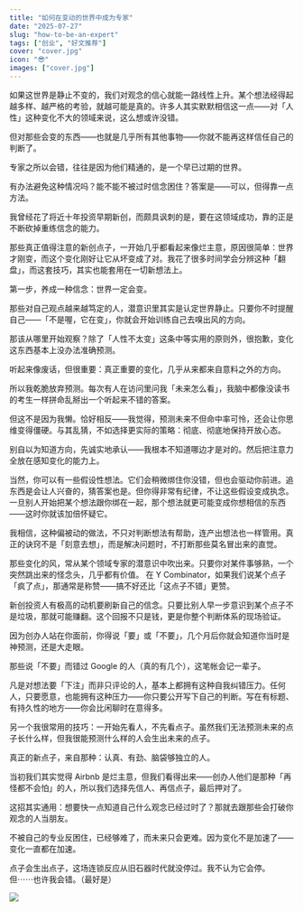 ```yaml
---
title: "如何在变动的世界中成为专家"
date: "2025-07-27"
slug: "how-to-be-an-expert"
tags: ["创业", "好文推荐"]
cover: "cover.jpg"
icon: "😎"
images: ["cover.jpg"]
---
```

如果这世界是静止不变的，我们对观念的信心就能一路线性上升。某个想法经得起越多样、越严格的考验，就越可能是真的。许多人其实默默相信这一点——对「人性」这种变化不大的领域来说，这么想或许没错。



但对那些会变的东西——也就是几乎所有其他事物——你就不能再这样信任自己的判断了。



专家之所以会错，往往是因为他们精通的，是一个早已过期的世界。



有办法避免这种情况吗？能不能不被过时信念困住？答案是——可以，但得靠一点方法。



我曾经花了将近十年投资早期新创，而颇具讽刺的是，要在这领域成功，靠的正是不断砍掉重练信念的能力。



那些真正值得注意的新创点子，一开始几乎都看起来像烂主意，原因很简单：世界才刚变，而这个变化刚好让它从坏变成了对。我花了很多时间学会分辨这种「翻盘」，而这套技巧，其实也能套用在一切新想法上。



第一步，养成一种信念：世界一定会变。



那些对自己观点越来越笃定的人，潜意识里其实是认定世界静止。只要你不时提醒自己——「不是喔，它在变」，你就会开始训练自己去嗅出风的方向。



那该从哪里开始观察？除了「人性不太变」这条中等实用的原则外，很抱歉，变化这东西基本上没办法准确预测。



听起来像废话，但很重要：真正重要的变化，几乎从来都来自意料之外的方向。



所以我乾脆放弃预测。每次有人在访问里问我「未来怎么看」，我脑中都像没读书的考生一样拼命乱掰出一个听起来不错的答案。



但这不是因为我懒。恰好相反——我觉得，预测未来不但命中率可怜，还会让你思维变得僵硬。与其乱猜，不如选择更实际的策略：彻底、彻底地保持开放心态。



别自以为知道方向，先诚实地承认——我根本不知道哪边才是对的。然后把注意力全放在感知变化的能力上。



当然，你可以有一些假设性想法。它们会稍微绑住你没错，但也会驱动你前进。追东西是会让人兴奋的，猜答案也是。但你得非常有纪律，不让这些假设变成执念。
一旦别人开始把某个想法跟你绑在一起，那个想法就更可能变成你想相信的东西——这时你就该加倍怀疑它。



我相信，这种偏被动的做法，不只对判断想法有帮助，连产出想法也一样管用。真正的诀窍不是「刻意去想」，而是解决问题时，不打断那些莫名冒出来的直觉。



那些变化的风，常从某个领域专家的潜意识中吹出来。只要你对某件事够熟，一个突然跳出来的怪念头，几乎都有价值。
在 Y Combinator，如果我们说某个点子「疯了点」，那通常是称赞——搞不好还比「这点子不错」更赞。



新创投资人有极高的动机要刷新自己的信念。只要比别人早一步意识到某个点子不是垃圾，那就可能赚翻。这个回报不只是钱，更是你整个判断体系的现场验证。



因为创办人站在你面前，你得说「要」或「不要」，几个月后你就会知道你当时是神预测，还是大走眼。



那些说「不要」而错过 Google 的人（真的有几个），这笔帐会记一辈子。



凡是对想法要「下注」而非只评论的人，基本上都拥有这种自我纠错压力。任何人，只要愿意，也能拥有这种压力——你只要公开写下自己的判断。写在有标题、有持久性的地方——你会比闲聊时在意得多。



另一个我很常用的技巧：一开始先看人，不先看点子。虽然我们无法预测未来的点子长什么样，但我很能预测什么样的人会生出未来的点子。



真正的新点子，来自那种：认真、有劲、脑袋够独立的人。



当初我们其实觉得 Airbnb 是烂主意，但我们看得出来——创办人他们是那种「再怪都不会怕」的人，所以我们选择先信人、再信点子，最后押对了。



这招其实通用：想要快一点知道自己什么观念已经过时了？那就去跟那些会打破你观念的人当朋友。



不被自己的专业反困住，已经够难了，而未来只会更难。因为变化不是加速了——变化一直都在加速。



点子会生出点子，这场连锁反应从旧石器时代就没停过。我不认为它会停。
但⋯⋯也许我会错。（最好是）




![](https://prod-files-secure.s3.us-west-2.amazonaws.com/112d0858-5090-4d34-a606-b75eb8d65fd2/46476355-9cf3-4e99-9b7a-3531bc426380/1000202064.png?X-Amz-Algorithm=AWS4-HMAC-SHA256&X-Amz-Content-Sha256=UNSIGNED-PAYLOAD&X-Amz-Credential=ASIAZI2LB466Q775F25T%2F20250823%2Fus-west-2%2Fs3%2Faws4_request&X-Amz-Date=20250823T022704Z&X-Amz-Expires=3600&X-Amz-Security-Token=IQoJb3JpZ2luX2VjEMr%2F%2F%2F%2F%2F%2F%2F%2F%2F%2FwEaCXVzLXdlc3QtMiJGMEQCIBrzmXoVd0HkPOSXBDIYLfr12iu%2BDdGZRdiHU7KsaLGPAiADutvdD3ApvKQCnV3hvEsviGd2NcHECxEBE9YLQV6UmSr%2FAwgjEAAaDDYzNzQyMzE4MzgwNSIMHywNBtZJznj2jIUVKtwDt6iHl8BKAsuBC%2Fw0VpPH%2FYU%2BwNI%2FEDXfkxQBoi73HrRUmPOZwhblWHuJ5ypdrzxJtlOyf13E%2BzHnoR2YCQMz2Z0%2BTIrlpqa5YePiH6M4D%2FvVYR1ss26A1rMQVLOVsRa0%2FbCFJNXwF0uFItjNQh8V58kPUB6Hq%2Fxnuz%2FSdi98CXv7yP6HvpDfVrgN7Do9vKtXe%2FIFS5%2FIYiGrZRvqkLXIIkp6t1eR7oNcyo5n0%2BAMOcaS0KPd174bF2fYxn5HIfwlGwHQzpqH31XPJWnbusyy8g8WHJvZuNIRF7PsyfbaIumsztrHH1xeYdcQaWz5bjNTocgGDBpC89KDQY1kN01d7qAAp4UTP%2BtRf%2FUG0NEeBwskK3vAmdaSy3Bdac6589bjhOoDVmMOC370E7kF6wvCgokQMqf34QmyrBkE0Tla1FrAoSullmvVrL6jF1X9OIMBgiyYjo68R1%2FsjnHpcv0CnJYTGjH4pKAD7HN4vpHt8mMmE9xCgwVrfyyVvhYKtpEaqCp1du8Ll6Nc9dNexD9XwfvQdkhAjgOGnba1pw4Z%2BkAZl7qRkTZjWnuv9piW3aePcUwatr9aWXZqbXAN1Za0RUmwzmwiPE146PkoD8AJG7%2FxBrN72n7bkOxtoWMw2MGkxQY6pgGpvYqz9LVJk78n9lv33xc8xYZI72Ub%2BInY1iAE%2FnpfRNBvqnXSvUfIEsneqOskQRuvXPcSauuQ0%2BQ3o8dqL1CgU%2FKwi2L%2BWTuhSiObT567UoAzpxXlwy%2FAsuWIcKAi0%2BCsE2Yrs6Hf3XR40wdqqdzjdFUvuIOq1tWO3nQdX67N%2Fb2gUQRfK0PBzMtZWa03MBhJulf1o9JRwNaxp%2FtcUAemX8XDOJfa&X-Amz-Signature=8ff8a419f57fffdd69117ed12c0d2f494b1043290364303a8909b8886b0b9184&X-Amz-SignedHeaders=host&x-amz-checksum-mode=ENABLED&x-id=GetObject)

